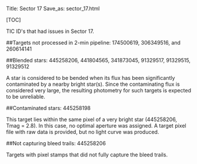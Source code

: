 Title: Sector 17
Save_as: sector_17.html

[TOC]

TIC ID's that had issues in Sector 17.

##Targets not processed in 2-min pipeline:
174500619, 306349516, and 260614141

##Blended stars:
445258206, 441804565, 341873045, 91329517, 91329515, 91329512


A star is considered to be bended when its flux has been significantly contaminated by a nearby bright star(s). Since the contaminating flux is considered very large, the resulting photometry for such targets is expected to be unreliable.

##Contaminated stars:
445258198

This target lies within the same pixel of a very bright star (445258206, Tmag = 2.8). In this case, no optimal aperture was assigned. A target pixel file with raw data is provided, but no light curve was produced.

##Not capturing bleed trails:
445258206

Targets with pixel stamps that did not fully capture the bleed trails.